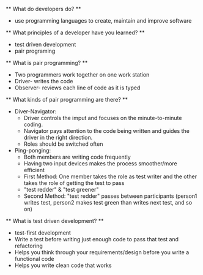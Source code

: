 ** What do developers do? **
 * use programming languages to create, maintain and improve software

** What principles of a developer have you learned? **
 * test driven development
 * pair programing

** What is pair programming? **
  * Two programmers work together on one work station
  * Driver- writes the code
  * Observer- reviews each line of code as it is typed

** What kinds of pair programming are there? **
  * Diver-Navigator:
    * Driver controls the imput and focuses on the minute-to-minute coding.
    * Navigator pays attention to the code being written and guides the driver in the right direction.
    * Roles should be switched often
  * Ping-ponging:
    * Both members are writing code frequently
    * Having two input devices makes the process smoother/more efficient
    * First Method: One member takes the role as test writer and the other takes the role of getting the test to pass
     * "test redder" & "test greener"
    * Second Method: "test redder" passes between participants (person1 writes test, person2 makes test green than writes next test, and so on)

** What is test driven development? **
  * test-first development
  * Write a test before writing just enough code to pass that test and refactoring
  * Helps you think through your requirements/design before you write a functional code
  * Helps you write clean code that works
